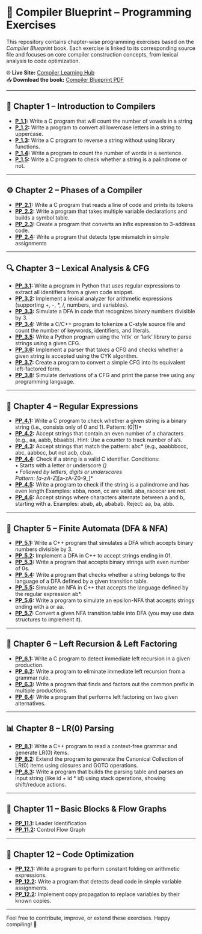 # 📘 Compiler Blueprint – Programming Exercises

This repository contains chapter-wise programming exercises based on the *Compiler Blueprint* book. Each exercise is linked to its corresponding source file and focuses on core compiler construction concepts, from lexical analysis to code optimization.

🌐 **Live Site:** [Compiler Learning Hub](https://compiler-learninghub.onrender.com)  
📥 **Download the book:** [Compiler Blueprint PDF](https://drive.google.com/file/d/1TRMY7GE4qbrQnGHrVyXrGyO641CmaTYF/view?usp=drive_link)

---

## 🧩 Chapter 1 – Introduction to Compilers

- **[P_1.1](p_1.1.c):** Write a C program that will count the number of vowels in a string  
- **[P_1.2](p_1.2.c):** Write a program to convert all lowercase letters in a string to uppercase.  
- **[P_1.3](p_1.3.c):** Write a C program to reverse a string without using library functions.  
- **[P_1.4](p_1.4.c):** Write a program to count the number of words in a sentence.  
- **[P_1.5](p_1.5.c):** Write a C program to check whether a string is a palindrome or not.

---

## ⚙️ Chapter 2 – Phases of a Compiler

- **[PP_2.1](p_2.1.c):** Write a C program that reads a line of code and prints its tokens  
- **[PP_2.2](p_2.2.c):** Write a program that takes multiple variable declarations and builds a symbol table.  
- **[PP_2.3](p_2.3.c):** Create a program that converts an infix expression to 3-address code.  
- **[PP_2.4](p_2.4.c):** Write a program that detects type mismatch in simple assignments  


---

## 🔍 Chapter 3 – Lexical Analysis & CFG

- **[PP_3.1](p_3.1.py):** Write a program in Python that uses regular expressions to extract all identifiers from a given code snippet.  
- **[PP_3.2](p_3.2.py):** Implement a lexical analyzer for arithmetic expressions (supporting +, -, *, /, numbers, and variables).  
- **[PP_3.3](p_3.3.py):** Simulate a DFA in code that recognizes binary numbers divisible by 3.  
- **[PP_3.4](p_3.4.c):** Write a C/C++ program to tokenize a C-style source file and count the number of keywords, identifiers, and literals.  
- **[PP_3.5](p_3.5.py):** Write a Python program using the ‘nltk‘ or ‘lark‘ library to parse strings using a given CFG.  
- **[PP_3.6](p_3.6.py):** Implement a parser that takes a CFG and checks whether a given string is accepted using the CYK algorithm.  
- **[PP_3.7](p_3.7.py):** Create a program to convert a simple CFG into its equivalent left-factored form.  
- **[PP_3.8](p_3.8.py):** Simulate derivations of a CFG and print the parse tree using any programming language.  

---

## 🔡 Chapter 4 – Regular Expressions

- **[PP_4.1](p_4.1.c):** Write a C program to check whether a given string is a binary string (i.e., consists only of 0 and 1). Pattern: (0|1)*  
- **[PP_4.2](p_4.2.c):** Accept strings that contain an even number of a characters (e.g., aa, aabb, bbaabb). Hint: Use a counter to track number of a’s.  
- **[PP_4.3](p_4.3.c):** Accept strings that match the pattern: a*b*c* (e.g., aaabbbccc, abc, aabbcc, but not acb, cba).  
- **[PP_4.4](p_4.4.c):** Check if a string is a valid C identifier. Conditions:  
  • Starts with a letter or underscore (_)  
  • Followed by letters, digits or underscores  
  Pattern: [a-zA-Z_][a-zA-Z0-9_]*  
- **[PP_4.5](p_4.5.c):** Write a program to check if the string is a palindrome and has even length Examples: abba, noon, cc are valid. aba, racecar are not.  
- **[PP_4.6](p_4.6.c):** Accept strings where characters alternate between a and b, starting with a. Examples: abab, ab, ababab. Reject: aa, ba, abb.  

---

## 🔁 Chapter 5 – Finite Automata (DFA & NFA)

- **[PP_5.1](p_5.1.cpp):** Write a C++ program that simulates a DFA which accepts binary numbers divisible by 3.  
- **[PP_5.2](p_5.2.cpp):** Implement a DFA in C++ to accept strings ending in 01.  
- **[PP_5.3](p_5.3.cpp):** Write a program that accepts binary strings with even number of 0s.  
- **[PP_5.4](p_5.4.cpp):** Write a program that checks whether a string belongs to the language of a DFA defined by a given transition table.  
- **[PP_5.5](p_5.5.cpp):** Simulate an NFA in C++ that accepts the language defined by the regular expression ab*.  
- **[PP_5.6](p_5.6.cpp):** Write a program to simulate an epsilon-NFA that accepts strings ending with a or aa.  
- **[PP_5.7](p_5.7.cpp):** Convert a given NFA transition table into DFA (you may use data structures to implement it).  

---

## 🧮 Chapter 6 – Left Recursion & Left Factoring

- **[PP_6.1](p_6.1.c):** Write a C program to detect immediate left recursion in a given production.  
- **[PP_6.2](p_6.2.c):** Write a program to eliminate immediate left recursion from a grammar rule.  
- **[PP_6.3](p_6.3.c):** Write a program that finds and factors out the common prefix in multiple productions.  
- **[PP_6.4](p_6.4.c):** Write a program that performs left factoring on two given alternatives.  
  
---

## 📊 Chapter 8 – LR(0) Parsing

- **[PP_8.1](p_8.1.cpp):** Write a C++ program to read a context-free grammar and generate LR(0) items.  
- **[PP_8.2](p_8.2.cpp):** Extend the program to generate the Canonical Collection of LR(0) items using closures and GOTO operations.  
- **[PP_8.3](p_8.3.cpp):** Write a program that builds the parsing table and parses an input string (like id + id * id) using stack operations, showing shift/reduce actions.  

---

## 🔁 Chapter 11 – Basic Blocks & Flow Graphs

- **[PP_11.1](p_11.1.cpp):** Leader Identification  
- **[PP_11.2](p_11.2.cpp):** Control Flow Graph
  
---

## 🧠 Chapter 12 – Code Optimization

- **[PP_12.1](p_12.1.cpp):** Write a program to perform constant folding on arithmetic expressions.  
- **[PP_12.2](p_12.2.cpp):** Write a program that detects dead code in simple variable assignments.  
- **[PP_12.2](p_12.3.cpp):** Implement copy propagation to replace variables by their known copies.  


---

Feel free to contribute, improve, or extend these exercises. Happy compiling! 🚀
